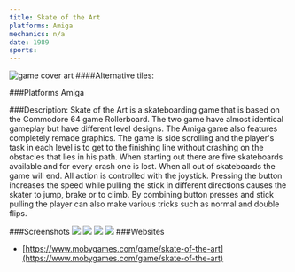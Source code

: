 ```yaml
---
title: Skate of the Art
platforms: Amiga
mechanics: n/a
date: 1989  
sports: 
---
```

![game cover art](https://www.mobygames.com/images/shots/s/800614-skate-of-the-art-amiga-screenshot-title-screen.jpg "Logo")
####Alternative tiles:

###Platforms
Amiga

###Description: 
Skate of the Art is a skateboarding game that is based on the Commodore 64 game Rollerboard. The two game have almost identical gameplay but have different level designs. The Amiga game also features completely remade graphics. The game is side scrolling and the player's task in each level is to get to the finishing line without crashing on the obstacles that lies in his path. When starting out there are five skateboards available and for every crash one is lost. When all out of skateboards the game will end. All action is controlled with the joystick. Pressing the button increases the speed while pulling the stick in different directions causes the skater to jump, brake or to climb. By combining button presses and stick pulling the player can also make various tricks such as normal and double flips.


###Screenshots
<a target="_blank" href="https://www.mobygames.com/images/shots/s/800620-skate-of-the-art-amiga-screenshot-climbing-an-obstacle.jpg"><img src="https://www.mobygames.com/images/shots/s/800620-skate-of-the-art-amiga-screenshot-climbing-an-obstacle.jpg"/></a>
<a target="_blank" href="https://www.mobygames.com/images/shots/s/800621-skate-of-the-art-amiga-screenshot-crashing.jpg"><img src="https://www.mobygames.com/images/shots/s/800621-skate-of-the-art-amiga-screenshot-crashing.jpg"/></a>
<a target="_blank" href="https://www.mobygames.com/images/shots/s/800617-skate-of-the-art-amiga-screenshot-how-to-use-the-joystick.jpg"><img src="https://www.mobygames.com/images/shots/s/800617-skate-of-the-art-amiga-screenshot-how-to-use-the-joystick.jpg"/></a>
<a target="_blank" href="https://www.mobygames.com/images/shots/s/800622-skate-of-the-art-amiga-screenshot-jumping.jpg"><img src="https://www.mobygames.com/images/shots/s/800622-skate-of-the-art-amiga-screenshot-jumping.jpg"/></a>
###Websites
* [https://www.mobygames.com/game/skate-of-the-art](https://www.mobygames.com/game/skate-of-the-art)